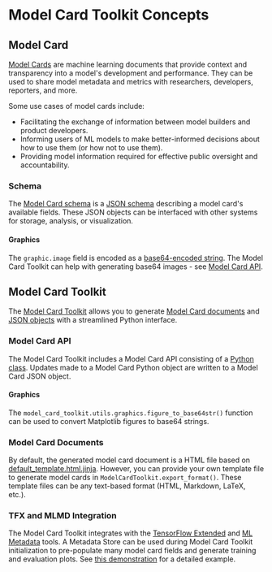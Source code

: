 # Model Card Toolkit Concepts



## Model Card

[Model Cards](https://arxiv.org/abs/1810.03993) are machine learning documents that provide context and transparency into a model's development and performance. They can be used to share model metadata and metrics with researchers, developers, reporters, and more.

Some use cases of model cards include:

* Facilitating the exchange of information between model builders and product developers.
* Informing users of ML models to make better-informed decisions about how to use them (or how not to use them).
* Providing model information required for effective public oversight and accountability.

### Schema

The [Model Card schema](https://github.com/tensorflow/model-card-toolkit/blob/master/model_card_toolkit/schema) is a [JSON schema](https://json-schema.org/) describing a model card's available fields. These JSON objects can be interfaced with other systems for storage, analysis, or visualization.

#### Graphics

The `graphic.image` field is encoded as a [base64-encoded string](https://en.wikipedia.org/wiki/Base64). The Model Card Toolkit can help with generating base64 images - see [Model Card API](###model-card-api).

## Model Card Toolkit

The [Model Card Toolkit](https://github.com/tensorflow/model-card-toolkit/blob/master/model_card_toolkit/model_card_toolkit.py) allows you to generate [Model Card documents](###model-card-documents) and [JSON objects](###schema) with a streamlined Python interface.

### Model Card API

The Model Card Toolkit includes a Model Card API consisting of a [Python class](https://github.com/tensorflow/model-card-toolkit/blob/master/model_card_toolkit/model_card.py). Updates made to a Model Card Python object are written to a Model Card JSON object.

#### Graphics

The `model_card_toolkit.utils.graphics.figure_to_base64str()` function can be used to convert Matplotlib figures to base64 strings.

### Model Card Documents

By default, the generated model card document is a HTML file based on [default_template.html.jinja](https://github.com/tensorflow/model-card-toolkit/blob/master/model_card_toolkit/template/html/default_template.html.jinja). However, you can provide your own template file to generate model cards in `ModelCardToolkit.export_format()`. These template files can be any text-based format (HTML, Markdown, LaTeX, etc.).

### TFX and MLMD Integration

The Model Card Toolkit integrates with the [TensorFlow Extended](https://www.tensorflow.org/tfx) and [ML Metadata](https://www.tensorflow.org/tfx/guide/mlmd) tools. A Metadata Store can be used during Model Card Toolkit initialization to pre-populate many model card fields and generate training and evaluation plots. See [this demonstration](https://github.com/tensorflow/model-card-toolkit/blob/master/model_card_toolkit/documentation/examples/MLMD_Model_Card_Toolkit_Demo.ipynb) for a detailed example.
